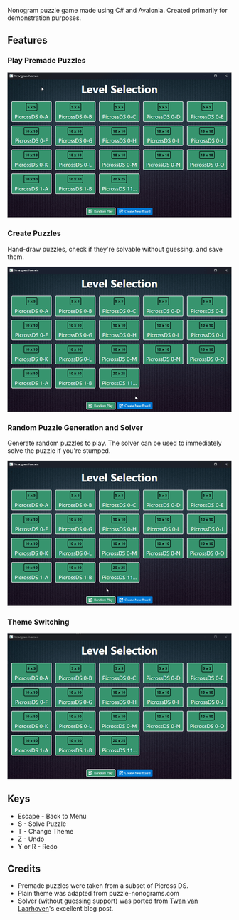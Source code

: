 Nonogram puzzle game made using C# and Avalonia. Created primarily for demonstration purposes.

## Features

### Play Premade Puzzles

![Premade Capture](NonogramAvalonia/Assets/nonogram-levelsolve.gif)

### Create Puzzles

Hand-draw puzzles, check if they're solvable without guessing, and save them.

![Puzzle Creator Capture](NonogramAvalonia/Assets/nonogram-editor.gif)

### Random Puzzle Generation and Solver

Generate random puzzles to play. The solver can be used to immediately solve the puzzle if you're stumped.

![Random Puzzle Generation Capture](NonogramAvalonia/Assets/nonogram-randomsolve.gif)

### Theme Switching

![Theme Switch Capture](NonogramAvalonia/Assets/nonogram-themeswitch.gif)

## Keys
* Escape - Back to Menu
* S - Solve Puzzle
* T - Change Theme
* Z - Undo
* Y or R - Redo

## Credits

* Premade puzzles were taken from a subset of Picross DS.
* Plain theme was adapted from puzzle-nonograms.com
* Solver (without guessing support) was ported from [Twan van Laarhoven](https://www.twanvl.nl/blog/haskell/Nonograms)'s excellent blog post.
